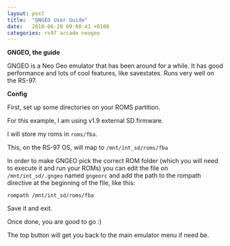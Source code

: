 ```yaml
---
layout: post
title:  "GNGEO User Guide"
date:   2018-06-20 09:08:41 +0100
categories: rs97 arcade neogeo
---
```


**GNGEO, the guide**

GNGEO is a Neo Geo emulator that has been around for a while. It has good performance and lots of cool features, like savestates. Runs very well on the RS-97.

**Config**

First, set up some directories on your ROMS partition.

For this example, I am using v1.9 external SD firmware.

I will store my roms in ``roms/fba``.

This, on the RS-97 OS, will map to ``/mnt/int_sd/roms/fba``

In order to make GNGEO pick the correct ROM folder (which you will need to execute it and run your ROMs) you can edit the file on ``/mnt/int_sd/.gngeo`` named ``gngeorc`` and add the path to the rompath directive at the beginning of the file, like this:
```
rompath /mnt/int_sd/roms/fba
```

Save it and exit.

Once done, you are good to go :) 

The top button will get you back to the main emulator menu if need be.
